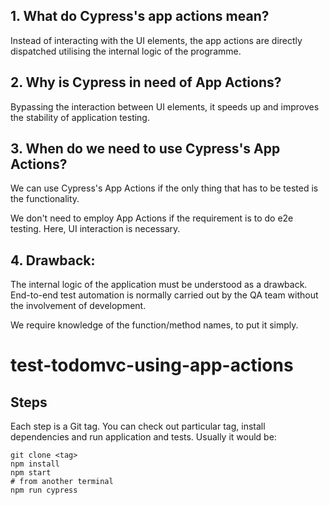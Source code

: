 ## 1. What do Cypress's app actions mean?
Instead of interacting with the UI elements, the app actions are directly dispatched utilising the internal logic of the programme.

## 2. Why is Cypress in need of App Actions?

Bypassing the interaction between UI elements, it speeds up and improves the stability of application testing.

## 3. When do we need to use Cypress's App Actions?

We can use Cypress's App Actions if the only thing that has to be tested is the functionality.

We don't need to employ App Actions if the requirement is to do e2e testing. Here, UI interaction is necessary.

## 4. Drawback:

The internal logic of the application must be understood as a drawback. End-to-end test automation is normally carried out by the QA team without the involvement of development.

We require knowledge of the function/method names, to put it simply.

# test-todomvc-using-app-actions
## Steps

Each step is a Git tag. You can check out particular tag, install dependencies and run application and tests. Usually it would be:

```shell
git clone <tag>
npm install
npm start
# from another terminal
npm run cypress
```
